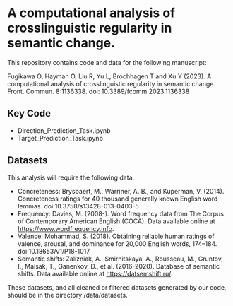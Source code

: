 # A computational analysis of crosslinguistic regularity in semantic change.

This repository contains code and data for the following manuscript:

Fugikawa O, Hayman O, Liu R, Yu L, Brochhagen T and Xu Y (2023). A computational analysis of crosslinguistic regularity in semantic change. Front. Commun. 8:1136338. doi: 10.3389/fcomm.2023.1136338

## Key Code
* Direction_Prediction_Task.ipynb
* Target_Prediction_Task.ipynb

## Datasets
This analysis will require the following data.

* Concreteness: Brysbaert, M., Warriner, A. B., and Kuperman, V. (2014). Concreteness ratings for 40 thousand generally known English word lemmas. doi:10.3758/s13428-013-0403-5
* Frequency: Davies, M. (2008-). Word frequency data from The Corpus of Contemporary American English (COCA). Data available online at https://www.wordfrequency.info.
* Valence: Mohammad, S. (2018). Obtaining reliable human ratings of valence, arousal, and dominance for 20,000 English words, 174–184. doi:10.18653/v1/P18-1017
* Semantic shifts: Zalizniak, A., Smirnitskaya, A., Rousseau, M., Gruntov, I., Maisak, T., Ganenkov, D., et al. (2016-2020). Database of semantic shifts. Data available online at https://datsemshift.ru/.

These datasets, and all cleaned or filtered datasets generated by our code, should be in the directory /data/datasets. 
